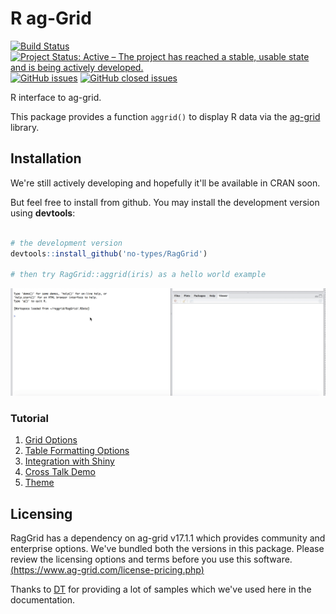 # R ag-Grid

[![Build Status](https://travis-ci.com/no-types/RagGrid.svg?branch=master)](https://travis-ci.com/no-types/RagGrid)
[![Project Status: Active – The project has reached a stable, usable state and is being actively developed.](http://www.repostatus.org/badges/latest/active.svg)](http://www.repostatus.org/#active)
[![GitHub issues](https://img.shields.io/github/issues-raw/no-types/RagGrid.svg)](https://github.com/no-types/RagGrid/issues)
[![GitHub closed issues](https://img.shields.io/github/issues-closed-raw/no-types/RagGrid.svg)](https://github.com/no-types/RagGrid/issues)

R interface to ag-grid.

This package provides a function `aggrid()` to display R data via the [ag-grid](https://www.ag-grid.com/) library.

## Installation

We're still actively developing and hopefully it'll be available in CRAN soon. 

But feel free to install from github.
You may install the development version using **devtools**:

```r

# the development version
devtools::install_github('no-types/RagGrid')

# then try RagGrid::aggrid(iris) as a hello world example
```
![](assets/aggrid-basic-usage.gif)

### Tutorial
1. [Grid Options](tutorial/basic-configuration.md)
2. [Table Formatting Options](tutorial/table-formatting.md)
3. [Integration with Shiny](tutorial/shiny.md)
4. [Cross Talk Demo](tutorial/cross-talk-demo.md)
5. [Theme](tutorial/theme.md)


## Licensing
RagGrid has a dependency on ag-grid v17.1.1 which provides community and enterprise options. We've bundled both the versions in this package. Please review the licensing options and terms before you use this software.  [(https://www.ag-grid.com/license-pricing.php)](https://www.ag-grid.com/license-pricing.php)

Thanks to [DT](https://rstudio.github.io/DT) for providing a lot of samples which we've used here in the documentation.
